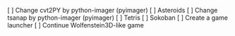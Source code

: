 [ ] Change cvt2PY by python-imager (pyimager)
    [ ] Asteroids
[ ] Change tsanap by python-imager (pyimager)
    [ ] Tetris
    [ ] Sokoban
[ ] Create a game launcher
[ ] Continue Wolfenstein3D-like game